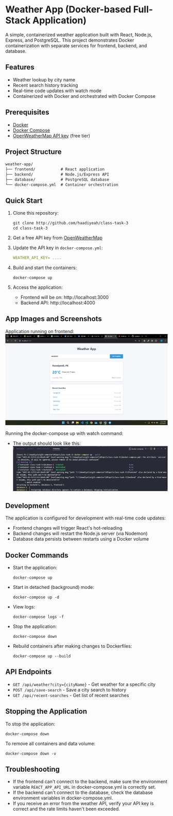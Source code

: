 # Weather App (Docker-based Full-Stack Application)

A simple, containerized weather application built with React, Node.js, Express, and PostgreSQL. This project demonstrates Docker containerization with separate services for frontend, backend, and database.

## Features

- Weather lookup by city name
- Recent search history tracking
- Real-time code updates with watch mode
- Containerized with Docker and orchestrated with Docker Compose

## Prerequisites

- [Docker](https://docs.docker.com/get-docker/) 
- [Docker Compose](https://docs.docker.com/compose/install/)
- [OpenWeatherMap API key](https://openweathermap.org/api) (free tier)

## Project Structure

```
weather-app/
├── frontend/           # React application
├── backend/            # Node.js/Express API
├── database/           # PostgreSQL database
└── docker-compose.yml  # Container orchestration
```

## Quick Start

1. Clone this repository:
   ```
   git clone http://github.com/haadiyeah/class-task-3
   cd class-task-3
   ```

2. Get a free API key from [OpenWeatherMap](https://openweathermap.org/api)

3. Update the API key in `docker-compose.yml`:
   ```yaml
   WEATHER_API_KEY= ....
   ```

4. Build and start the containers:
   ```
   docker-compose up
   ```

5. Access the application:
   - Frontend will be on: http://localhost:3000
   - Backend API: http://localhost:4000

## App Images and Screenshots
Application running on frontend:
![Frontend Running](image-1.png)

Running the docker-compose up with watch command: 
- The output should look like this:
![Docker compose up with watch](image.png)



## Development

The application is configured for development with real-time code updates:

- Frontend changes will trigger React's hot-reloading
- Backend changes will restart the Node.js server (via Nodemon)
- Database data persists between restarts using a Docker volume

## Docker Commands

- Start the application:
  ```
  docker-compose up
  ```

- Start in detached (background) mode:
  ```
  docker-compose up -d
  ```

- View logs:
  ```
  docker-compose logs -f
  ```

- Stop the application:
  ```
  docker-compose down
  ```

- Rebuild containers after making changes to Dockerfiles:
  ```
  docker-compose up --build
  ```

## API Endpoints

- `GET /api/weather?city={cityName}` - Get weather for a specific city
- `POST /api/save-search` - Save a city search to history
- `GET /api/recent-searches` - Get list of recent searches

## Stopping the Application

To stop the application:

```
docker-compose down
```

To remove all containers and data volume:

```
docker-compose down -v
```

## Troubleshooting

- If the frontend can't connect to the backend, make sure the environment variable `REACT_APP_API_URL` in docker-compose.yml is correctly set.
- If the backend can't connect to the database, check the database environment variables in docker-compose.yml.
- If you receive an error from the weather API, verify your API key is correct and the rate limits haven't been exceeded.


